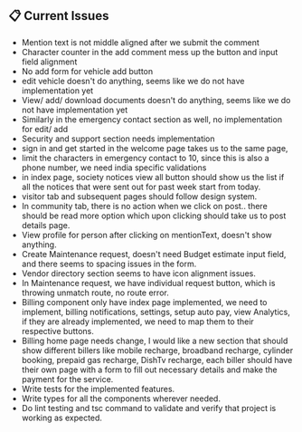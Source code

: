 ## 📋 Current Issues

- Mention text is not middle aligned after we submit the comment
- Character counter in the add comment mess up the button and input field alignment
- No add form for vehicle add button
- edit vehicle doesn't do anything, seems like we do not have implementation yet
- View/ add/ download documents doesn't do anything, seems like we do not have implementation yet
- Similarly in the emergency contact section as well, no implementation for edit/ add
- Security and support section needs implementation
- sign in and get started in the welcome page takes us to the same page,
- limit the characters in emergency contact to 10, since this is also a phone number, we need india specific validations
- in index page, society notices view all button should show us the list if all the notices that were sent out for past week start from today.
- visitor tab and subsequent pages should follow design system.
- In community tab, there is no action when we click on post.. there should be read more option which upon clicking should take us to post details page.
- View profile for person after clicking on mentionText, doesn't show anything.
- Create Maintenance request, doesn't need Budget estimate input field, and there seems to spacing issues in the form.
- Vendor directory section seems to have icon alignment issues.
- In Maintenance request, we have individual request button, which is throwing unmatch route, no route error.
- Billing component only have index page implemented, we need to implement, billing notifications, settings, setup auto pay, view Analytics, if they are already implemented, we need to map them to their respective buttons.
- Billing home page needs change, I would like a new section that should show different billers like mobile recharge, broadband recharge, cylinder booking, prepaid gas recharge, DishTv recharge, each biller should have their own page with a form to fill out necessary details and make the payment for the service.
- Write tests for the implemented features.
- Write types for all the components wherever needed.
- Do lint testing and tsc command to validate and verify that project is working as expected.
